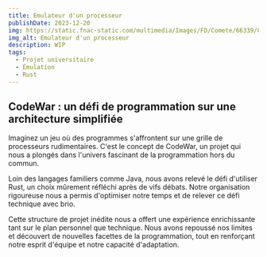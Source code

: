 ```yaml
---
title: Emulateur d'un processeur
publishDate: 2023-12-20
img: https://static.fnac-static.com/multimedia/Images/FD/Comete/66339/CCP_IMG_ORIGINAL/811761.jpg
img_alt: Emulateur d'un processeur
description: WIP
tags:
  - Projet universitaire
  - Émulation
  - Rust
---
```


## CodeWar : un défi de programmation sur une architecture simplifiée

Imaginez un jeu où des programmes s'affrontent sur une grille de processeurs rudimentaires. C'est le concept de CodeWar, un projet qui nous a plongés dans l'univers fascinant de la programmation hors du commun.

Loin des langages familiers comme Java, nous avons relevé le défi d'utiliser Rust, un choix mûrement réfléchi après de vifs débats. Notre organisation rigoureuse nous a permis d'optimiser notre temps et de relever ce défi technique avec brio.

Cette structure de projet inédite nous a offert une expérience enrichissante tant sur le plan personnel que technique. Nous avons repoussé nos limites et découvert de nouvelles facettes de la programmation, tout en renforçant notre esprit d'équipe et notre capacité d'adaptation.